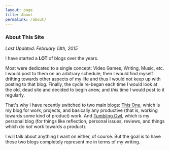 ```yaml
---
layout: page
title: About
permalink: /about/
---
```


### About This Site ###

_Last Updated: February 13th, 2015_

I have started a __LOT__ of blogs over the years.

Most were dedicated to a single concept: Video Games, Writing, Music,
etc. I would post to them on an arbitrary schedule, then I would find
myself drifting towards other aspects of my life and thus I would not
keep up with posting to that blog. Finally, the cycle re-began each
time I would look at the old, dead site and decided to begin anew, and
*this* time I would post to it regularly.

That's why I have recently switched to two main blogs:
[This One][toft], which is my blog for work, projects, and basically
any productive (that is, working towards some kind of product)
work. And [Tumbling Owl][tumblingowl], which is my personal blog (for
things like reflection, personal issues, reviews, and things which do
_not_ work towards a product).

I will talk about anything I want on either, of course. But the goal
is to have these two blogs completely represent me in terms of my
writing.


[toft]: toftandtoddy.com " "
[tumblingowl]: tumblingowl.com " "
